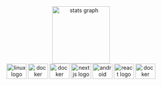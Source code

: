 <div align="center">
  <img src="https://github-readme-stats.vercel.app/api?hide_title=true&hide_rank=false&show_icons=true&include_all_commits=true&count_private=true&disable_animations=false&theme=radical&locale=pl&hide_border=true&username=MiloszBudnik01" height="150" alt="stats graph"  />
</div>

<div align="center">
  <img src="https://cdn.jsdelivr.net/gh/devicons/devicon/icons/linux/linux-original.svg" height="40" width="52" alt="linux logo"  />
  <img src="https://cdn.jsdelivr.net/gh/devicons/devicon/icons/debian/debian-original.svg" height="40" width="52" alt="docker logo"  />
  <img src="https://cdn.jsdelivr.net/gh/devicons/devicon/icons/docker/docker-original.svg" height="40" width="52" alt="docker logo"  />
  <img src="https://cdn.jsdelivr.net/gh/devicons/devicon/icons/python/python-original.svg" height="40" width="52" alt="nextjs logo"  />
  <img src="https://cdn.jsdelivr.net/gh/devicons/devicon/icons/fastapi/fastapi-original.svg" height="40" width="52" alt="android logo"  />
  <img src="https://cdn.jsdelivr.net/gh/devicons/devicon/icons/angular/angular-original.svg" height="40" width="52" alt="react logo"  />
 <img src="https://cdn.jsdelivr.net/gh/devicons/devicon/icons/nginx/nginx-original.svg" height="40" width="52" alt="docker logo"  />
